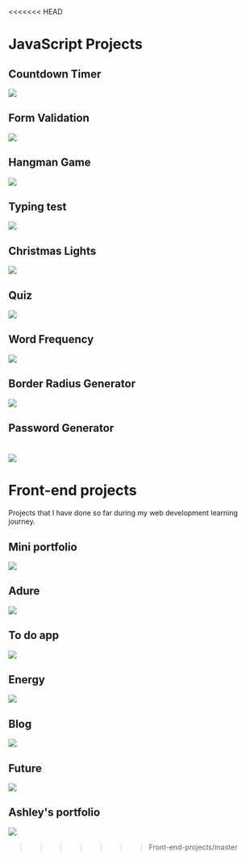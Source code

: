 <<<<<<< HEAD
# JavaScript Projects

## Countdown Timer

![](/projects/timer.png)

## Form Validation

![](/projects/form.png)

## Hangman Game

![](/projects/hangman.png)

## Typing test

![](/projects/typing.png)

## Christmas Lights

![](/projects/christmas.png)

## Quiz

![](/projects/quiz.png)

## Word Frequency

![](/projects/frequency.png)

## Border Radius Generator

![](/projects/border.png)

## Password Generator

![](/projects/password-generator.png)
=======
# Front-end projects

Projects that I have done so far during my web development learning journey.

## Mini portfolio

![](/img/projects/Portfolio.png)

## Adure

![](/img/projects/adure.png)

## To do app

![](/img/projects/todo.png)

## Energy

![](/img/projects/energy.png)

## Blog

![](/img/projects/Blog.png)

## Future

![](/img/projects/future.png)

## Ashley's portfolio

![](/img/projects/ashley.png)
>>>>>>> Front-end-projects/master
